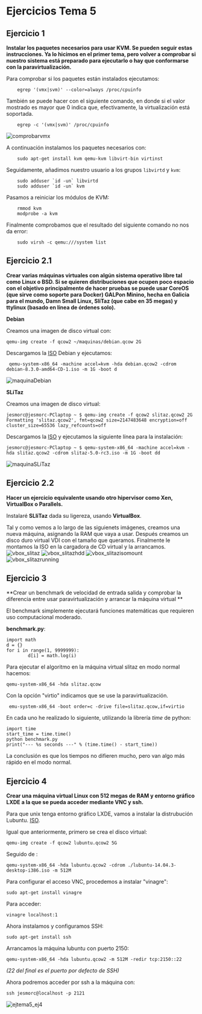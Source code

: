 # Ejercicios Tema 5

## Ejercicio 1

**Instalar los paquetes necesarios para usar KVM. Se pueden seguir estas instrucciones. Ya lo hicimos en el primer tema, pero volver a comprobar si nuestro sistema está preparado para ejecutarlo o hay que conformarse con la paravirtualización.**

Para comprobar si los paquetes están instalados ejecutamos:

```
	egrep '(vmx|svm)' --color=always /proc/cpuinfo
```

También se puede hacer con el siguiente comando, en donde si el valor mostrado es mayor que 0 indica que, efectivamente, la virtualización está soportada.

```
	egrep -c '(vmx|svm)' /proc/cpuinfo
```


![comprobarvmx](http://i.imgur.com/JEuYqYT.png)

A continuación instalamos los paquetes necesarios con:

```
	sudo apt-get install kvm qemu-kvm libvirt-bin virtinst
```


Seguidamente, añadimos nuestro usuario a los grupos `libvirtd` y `kvm`:

```
	sudo adduser `id -un` libvirtd
	sudo adduser `id -un` kvm
```

Pasamos a reiniciar los módulos de KVM:

```
	rmmod kvm
	modprobe -a kvm
```

Finalmente comprobamos que el resultado del siguiente comando no nos da error:

```
	sudo virsh -c qemu:///system list
```


## Ejercicio 2.1

**Crear varias máquinas virtuales con algún sistema operativo libre tal como Linux o BSD. Si se quieren distribuciones que ocupen poco espacio con el objetivo principalmente de hacer pruebas se puede usar CoreOS (que sirve como soporte para Docker) GALPon Minino, hecha en Galicia para el mundo, Damn Small Linux, SliTaz (que cabe en 35 megas) y ttylinux (basado en línea de órdenes solo).**


**Debian**

Creamos una imagen de disco virtual con: 

```
qemu-img create -f qcow2 ~/maquinas/debian.qcow 2G
```

Descargamos la [ISO](https://www.debian.org/index.es.html) Debian y ejecutamos:

```
 qemu-system-x86_64 -machine accel=kvm -hda debian.qcow2 -cdrom debian-8.3.0-amd64-CD-1.iso -m 1G -boot d
```

![maquinaDebian](http://i.imgur.com/sanlQ5C.png)


**SLiTaz**

Creamos una imagen de disco virtual:
```
jesmorc@jesmorc-PClaptop ~ $ qemu-img create -f qcow2 slitaz.qcow2 2G
Formatting 'slitaz.qcow2', fmt=qcow2 size=2147483648 encryption=off cluster_size=65536 lazy_refcounts=off 

```

Descargamos la [ISO](http://www.slitaz.org/en/) y ejecutamos la siguiente línea para la instalación:

```
jesmorc@jesmorc-PClaptop ~ $ qemu-system-x86_64 -machine accel=kvm -hda slitaz.qcow2 -cdrom slitaz-5.0-rc3.iso -m 1G -boot dd

```

![maquinaSLiTaz](http://i.imgur.com/wRT62bk.png)




## Ejercicio 2.2

**Hacer un ejercicio equivalente usando otro hipervisor como Xen, VirtualBox o Parallels.**

Instalaré **SLliTaz** dada su ligereza, usando **VirtualBox**.

Tal y como vemos a lo largo de las siguienets imágenes, creamos una nueva máquina, asignando la RAM que vaya a usar.
Después creamos un disco duro virtual VDI con el tamaño que queramos.
Finalmente le montamos la ISO en la cargadora de CD virtual y la arrancamos.
![vbox_slitaz](http://i.imgur.com/CkdfuSE.png)
![vbox_slitazhdd](http://i.imgur.com/1GDPOah.png)
![vbox_slitazisomount](http://i.imgur.com/oleVRCF.png)
![vbox_slitazrunning](http://i.imgur.com/3h0jJZt.png)


## Ejercicio 3

**Crear un benchmark de velocidad de entrada salida y comprobar la diferencia entre usar paravirtualización y arrancar la máquina virtual **

El benchmark simplemente ejecutará funciones matemáticas que requieren uso computacional moderado.

**benchmark.py**:
```
import math
d = {}
for i in range(1, 9999999):
        d[i] = math.log(i)
```


Para ejecutar el algoritmo en la máquina virtual slitaz en modo normal hacemos:

```
qemu-system-x86_64 -hda slitaz.qcow
```

Con la opción "virtio" indicamos que se use la paravirtualización.

```
 emu-system-x86_64 -boot order=c -drive file=slitaz.qcow,if=virtio
```

En cada uno he realizado lo siguiente, utilizando la librería *time* de python:
```
import time
start_time = time.time()
python benchmark.py
print("--- %s seconds ---" % (time.time() - start_time))
```
La conclusión es que los tiempos no difieren mucho, pero van algo más rápido en el modo normal.


## Ejercicio 4

**Crear una máquina virtual Linux con 512 megas de RAM y entorno gráfico LXDE a la que se pueda acceder mediante VNC y ssh.**

Para que unix tenga entorno gráfico LXDE, vamos a instalar la distrubución Lubuntu. [ISO](http://cdimage.ubuntu.com/lubuntu/releases/14.04/release/).

Igual que anteriormente, primero se crea el disco virtual: 
```
qemu-img create -f qcow2 lubuntu.qcow2 5G
```

Seguido de :

```
qemu-system-x86_64 -hda lubuntu.qcow2 -cdrom ./lubuntu-14.04.3-desktop-i386.iso -m 512M
```

Para configurar el acceso VNC, procedemos a instalar "vinagre":

```
sudo apt-get install vinagre
```

Para acceder:

```
vinagre localhost:1
```

Ahora instalamos y configuramos SSH:

```
sudo apt-get install ssh
```

Arrancamos la máquina lubuntu con puerto 2150:

```
qemu-system-x86_64 -hda lubuntu.qcow2 -m 512M -redir tcp:2150::22
```
*(22 del final es el puerto por defecto de SSH)*

Ahora podremos acceder por ssh a la máquina con:
```
ssh jesmorc@localhost -p 2121
```

![ejtema5_ej4](http://i.imgur.com/2Uco5RH.png)





